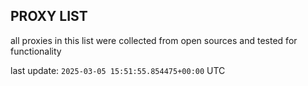 ## PROXY LIST

all proxies in this list were collected from open sources and tested for functionality

last update: `2025-03-05 15:51:55.854475+00:00` UTC